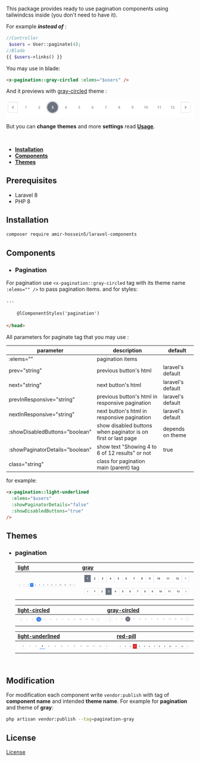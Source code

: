 
This package provides ready to use pagination components using tailwindcss inside (you don't need to have it). 


For example ***instead of*** :
```php
//Controller
 $users = User::paginate(4);
//Blade
{{ $users->links() }}
```

You may use in blade:
```html
<x-pagination::gray-circled :elems="$users" />
```

And it previews with [gray-circled](#gray-circled) theme :

<img src="/screens/gray-circled.png" alt="gray-circled theme" width="" />

But you can **change** **themes** and more **settings** read **[Usage](#usage)**.

<br/>


- **[Installation](#installation)**
- **[Components](#Components)**
- **[Themes](#themes)**


## Prerequisites

- Laravel 8
- PHP 8 


## Installation

```bash
composer require amir-hossein5/laravel-components
```

## Components

- ### Pagination

For pagination use ```<x-pagination::gray-circled``` tag with its theme name ```:elems="" />``` to pass pagination items.
and for styles:
```html
...

    @lComponentStyles('pagination')

</head>
```

All parameters for paginate tag that you may use :


| parameter                             | description                                                         | default                          |
|-------------------------------------- |-------------------------------------------------------------------- | ---------------------------------|
| :elems=""                             |  pagination items                                                   |                                  |
| prev="string"                         |  previous button's html                                             | laravel's default                |
| next="string"                         |  next button's html                                                 | laravel's default                |
| prevInResponsive="string"             |  previous button's html in responsive pagination                    | laravel's default                |
| nextInResponsive="string"             |  next button's html in responsive pagination                        | laravel's default                |
| :showDisabledButtons="boolean"        |  show disabled buttons when paginator is on first or last page      | depends on theme                 |
| :showPaginatorDetails="boolean"       | show text "Showing 4 to 6 of 12 results" or not                     | true                             |
| class="string"                        |  class for pagination main (parent) tag                             |                                  |


for example:

```html
<x-pagination::light-underlined
  :elems="$users"
  :showPaginatorDetails="false"
  :showDisabledButtons="true" 
/>
```


## Themes

- ### pagination

  | <a href="#light">light</a>          | <a href="#gray">gray</a>                                         |
  |------------------------------------|-------------------------------------------------------------------|
  | ![light-theme](/screens/light.png) | ![gray-theme](screens/gray.png) ![gray-theme](/screens/gray1.png) |
  
  
  | <a href="#light-circled">light-circled</a>         | <a href="#gray-circled">gray-circled</a>         |
  |----------------------------------------------------|--------------------------------------------------|
  | ![light-circled-theme](/screens/light-circled.png) | ![gray-circled-theme](/screens/gray-circled.png) |
  
  | <a href="#light-underlined">light-underlined</a>         | <a href="#red-pill">red-pill</a>         |
  |----------------------------------------------------|--------------------------------------------------|
  | ![light-underlined-theme](/screens/light-underlined.png) | ![red-pill-theme](/screens/red-pill.png) |
  
<!--   - ### light

    ![light-theme](/screens/light.png)


  - ### gray

    ![gray-theme](screens/gray.png) 
    ![gray-theme](/screens/gray1.png) -->

<!-- 
  - ### light-circled


    ![light-circled-theme](/screens/light-circled.png)


  - ### gray-circled

    
    <img src="/screens/gray-circled.png" alt="gray-circled theme" />
  
 -->
<!--   - ### light-underlined


    <img src="/screens/light-underlined.png" alt="light-underlined theme" />


  - ### red-pill


    <img src="/screens/red-pill.png" alt="red-pill theme" />
 -->

<br/>

## Modification

For modification each component write ```vendor:publish``` with tag of **component name** and intended **theme name**.
For example for **pagination** and theme of **gray**:

```bash
php artisan vendor:publish --tag=pagination-gray
```


## License

[License](LICENSE)
